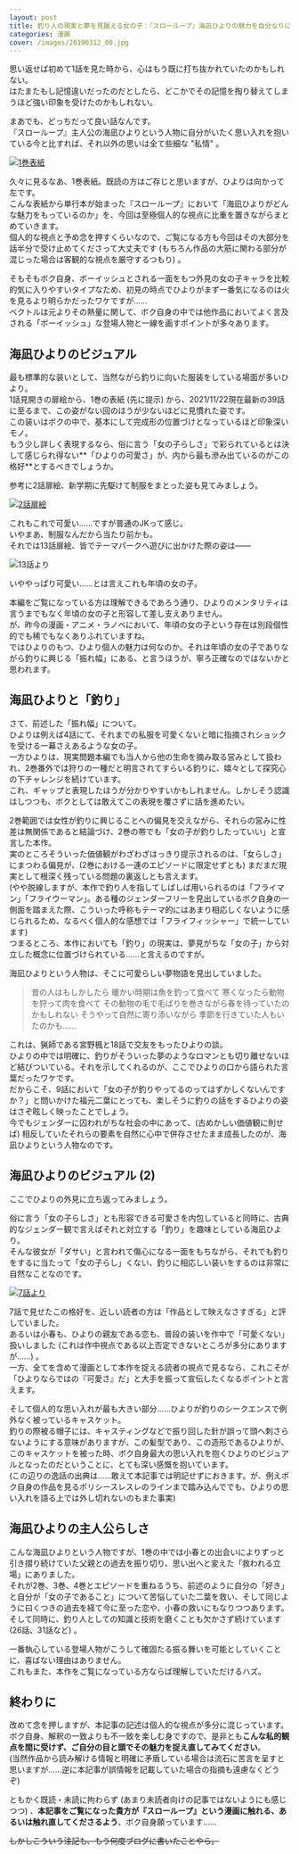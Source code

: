 ```yaml
---
layout: post
title: 釣り人の現実と夢を見据える女の子：『スローループ』海凪ひよりの魅力を自分なりに見つめてみる
categories: 漫画
cover: /images/20190312_00.jpg
---
```


思い返せば初めて1話を見た時から、心はもう既に打ち抜かれていたのかもしれない。  
はたまたもし記憶違いだったのだとしたら、どこかでその記憶を掏り替えてしまうほど強い印象を受けたのかもしれない。

まあでも、どっちだって良い話なんです。  
『スローループ』主人公の海凪ひよりという人物に自分がいたく思い入れを抱いている今と比すれば、それ以外の思いは全て些細な "私情" 。

[![1巻表紙](/images/20190312_00.jpg "1巻表紙、左が海凪ひより")][QTD0]

久々に見るなあ、1巻表紙。既読の方はご存じと思いますが、ひよりは向かって左です。  
こんな表紙から単行本が始まった『スローループ』において「海凪ひよりがどんな魅力をもっているのか」を、今回は至極個人的な視点に比重を置きながらまとめていきます。  
個人的な視点と予め念を押すくらいなので、ご覧になる方も今回はその大部分を話半分で受け止めてくださって大丈夫です (もちろん作品の大筋に関わる部分が混じった場合は客観的な視点を厳守するつもり) 。

そもそもボク自身、ボーイッシュとされる一面をもつ外見の女の子キャラを比較的気に入りやすいタイプなため、初見の時点でひよりがまず一番気になるのは火を見るより明らかだったワケですが……  
ベクトルは元よりその熱量に関して、ボク自身の中では他作品においてよく言及される「ボーイッシュ」な登場人物と一線を画すポイントが多々あります。

## 海凪ひよりのビジュアル

最も標準的な装いとして、当然ながら釣りに向いた服装をしている場面が多いひより。  
1話見開きの扉絵から、1巻の表紙 (先に提示) から、2021/11/22現在最新の39話に至るまで、この姿がない回のほうが少ないほどに見慣れた姿です。  
この装いはボクの中で、基本にして完成形の位置づけとなっているほど印象深いモノ。  
もう少し詳しく表現するなら、俗に言う「女の子らしさ」で彩られているとは決して感じられ得ない**「ひよりの可愛さ」が、内から最も滲み出ているのがこの格好**とするべきでしょうか。

参考に2話扉絵、新学期に先駆けて制服をまとった姿も見てみましょう。

[![2話扉絵](/images/20211122_01.jpg "2話より、ひよりと小春の制服姿")][QTD1]

これもこれで可愛い……ですが普通のJKって感じ。  
いやまあ、制服なんだから当たり前かも。  
それでは13話扉絵、皆でテーマパークへ遊びに出かけた際の姿は——

![13話より](/images/20211122_02.jpg "13話より、3人の私服姿を描いた個人的ベストショット")

いややっぱり可愛い……とは言えこれも年頃の女の子。

本編をご覧になっている方は理解できるであろう通り、ひよりのメンタリティは言うまでもなく年頃の女の子と形容して差し支えありません。  
が、昨今の漫画・アニメ・ラノベにおいて、年頃の女の子という存在は別段個性的でも稀でもなくありふれていますね。  
ではひよりのもつ、ひより個人の魅力は何なのか。それは年頃の女の子でありながら釣りに興じる「振れ幅」にある、と言うほうが、寧ろ正確なのではないかと思われます。  

## 海凪ひよりと「釣り」

さて、前述した「振れ幅」について。  
ひよりは例えば4話にて、それまでの私服を可愛くないと暗に指摘されショックを受ける一幕さえあるような女の子。  
一方ひよりは、現実問題本編でも当人から他の生命を摘み取る営みとして扱われ、2巻番外では狩りの一種だと明言されてすらいる釣りに、嬉々として探究心の下チャレンジを続けています。  
これ、ギャップと表現したほうが分かりやすいかもしれません。しかしそう認識はしつつも、ボクとしては敢えてこの表現を覆さずに話を進めたい。

2巻範囲では女性が釣りに興じることへの偏見を交えながら、それらの営みに性差は無関係であると結論づけ、2巻の帯でも「女の子が釣りしたっていい」と宣言した本作。  
実のところそういった価値観がわざわざはっきり提示されるのは、「女らしさ」にまつわる偏見が、(2巻における一連のエピソードに限定せずとも) まだまだ現実として根深く残っている問題の裏返しとも言えます。  
(やや脱線しますが、本作で釣り人を指してしばしば用いられるのは「フライマン」「フライウーマン」。ある種のジェンダーフリーを見出しているボク自身の一側面を踏まえた際、こういった呼称もテーマ的にはあまり相応しくないように感じられるため、なるべく個人的な感想では「フライフィッシャー」で統一しています)  
つまるところ、本作においても「釣り」の現実は、夢見がちな「女の子」から対立した概念に位置づけられている……と言えるのですが。

海凪ひよりという人物は、そこに可愛らしい夢物語を見出していました。  

> 昔の人はもしかしたら 暖かい時期は魚を釣って食べて 寒くなったら動物を狩って肉を食べて その動物の毛で毛ばりを巻きながら春を待っていたのかもしれない そうやって自然に寄り添いながら 季節を行きていた人もいたのかも……

これは、猟師である宮野楓と18話で交友をもったひよりの談。  
ひよりの中では明確に、釣りがそういった夢のようなロマンとも切り離せないほど結びついている。それを示してくれるのが、ここでひよりの口から語られた言葉だったワケです。  
だからこそ、9話において「女の子が釣りやってるのってはずかしくないんですか？」と問いかけた福元二葉にとっても、楽しそうに釣りの話をするひよりの姿はさぞ眩しく映ったことでしょう。  
今でもジェンダーに囚われがちな社会の中にあって、(古めかしい価値観に則せば) 相反していたそれらの要素を自然に心中で併存させたまま成長したのが、海凪ひよりという人物なのです。

## 海凪ひよりのビジュアル (2)

ここでひよりの外見に立ち返ってみましょう。

俗に言う「女の子らしさ」とも形容できる可愛さを内包していると同時に、古典的なジェンダー観で言えばそれと対立する「釣り」を趣味としている海凪ひより。  
そんな彼女が「ダサい」と言われて傷心になる一面をもちながら、それでも釣りをするに当たって「女の子らし」くない、釣りに相応しい装いをするのは非常に自然なことなのです。

[![7話より](/images/20211122_03.jpg "7話より、右にドンッと構えるひより")][QTD3]

7話で見せたこの格好を、近しい読者の方は「作品として映えなさすぎる」と評していました。  
あるいは小春も、ひよりの親友である恋も、普段の装いを作中で「可愛くない」扱いしました (これは作中視点である以上否定できないところが多分にありますが……) 。  
一方、全てを含めて漫画として本作を捉える読者の視点で見るなら、これこそが「ひよりならではの『可愛さ』だ」と大手を振って宣伝したくなるポイントと言えます。

そして個人的な思い入れが最も大きい部分……ひよりが釣りのシークエンスで例外なく被っているキャスケット。  
釣りの際被る帽子には、キャスティングなどで振り回した針が誤って頭へ刺さらないようにする意味がありますが、この髪型であり、この造形であるひよりが、このキャスケットを被った時、ボク自身最大の思い入れを抱くひよりのビジュアルとなったのだということに、とても深い感慨を抱いています。  
(この辺りの逸話の出典は……敢えて本記事では明記せずにおきます。が、例えボク自身の作品を見るポリシースレスレのラインまで踏み込んででも、ひよりの思い入れを語る上では外し切れないのもまた事実)

## 海凪ひよりの主人公らしさ

こんな海凪ひよりという人物ですが、1巻の中では小春との出会いによりずっと引き摺り続けていた父親との過去を振り切り、思い出へと変えた「救われる立場」にありました。  
それが2巻、3巻、4巻とエピソードを重ねるうち、前述のように自分の「好き」と自分が「女の子であること」について苦悩していた二葉を救い、そして同じように曰くつきの過去を経て今に至った恋や、小春の救いにもなりつつあります。  
そして同時に、釣り人としての知識と技術を磨くことも欠かさず続けています (26話、31話など) 。

一番執心している登場人物がこうして確固たる振る舞いを可能としていくことに、喜ばない理由はありません。  
これもまた、本作をご覧になっている方ならば理解していただけるハズ。

## 終わりに

改めて念を押しますが、本記事の記述は個人的な視点が多分に混じっています。  
ボク自身、解釈の一致よりも不一致を楽しむ身ですので、是非とも**こんな私的観点を間に受けず、ご自分の目と頭でその魅力を捉え直してみてください**。  
(当然作品から読み解ける情報と明確に矛盾している場合は流石に苦言を呈すと思いますが……逆に本記事が誤情報を記載していた場合の指摘も遠慮なくどうぞ)  

ともかく既読・未読に拘わらず (あまり未読者向けの記事ではないようにも感じつつ) 、**本記事をご覧になった貴方が『スローループ』という漫画に触れる、あるいは触れ直してくださるよう**、ボク自身願っています……

~~しかしこういう注記も、もう何度ブログに書いたことやら。~~

[QTD0]: https://twitter.com/mangatimekirara/status/1098512254159343616
[QTD1]: https://twitter.com/mangatimekirara/status/1043347532745560064
[QTD3]: https://twitter.com/mangatimekirara/status/1099175305858568193
